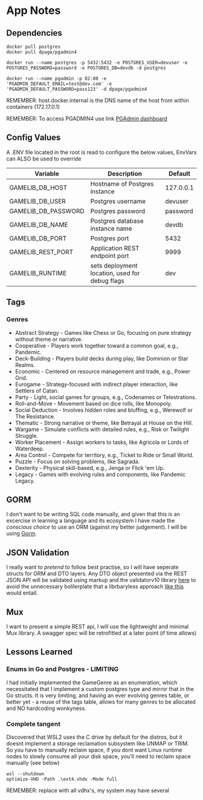 # App Notes

## Dependencies

```shell
docker pull postgres
docker pull dpage/pgadmin4
```

```shell
docker run --name postgres -p 5432:5432 -e POSTGRES_USER=devuser -e POSTGRES_PASSWORD=password -e POSTGRES_DB=devdb -d postgres

docker run --name pgadmin -p 82:80 -e 'PGADMIN_DEFAULT_EMAIL=test@dev.com' -e 'PGADMIN_DEFAULT_PASSWORD=pass123' -d dpage/pgadmin4
```

REMEMBER: host.docker.internal is the DNS name of the host from within containers (172.17.0.1)

REMEMBER: To access PGADMIN4 use link [PGAdmin dashboard](http://localhost:82/browser/)

## Config Values

A .ENV file located in the root is read to configure the below values, EnvVars can ALSO be used to override

| Variable | Description | Default |
| --- | --- | --- |
| GAMELIB_DB_HOST | Hostname of Postgres instance | 127.0.0.1 |
| GAMELIB_DB_USER | Postgres username | devuser |
| GAMELIB_DB_PASSWORD | Postgres password | password|
| GAMELIB_DB_NAME | Postgres database instance name | devdb|
| GAMELIB_DB_PORT | Postgres port | 5432 |
| GAMELIB_REST_PORT | Application REST endpoint port | 9999 |
| GAMELIB_RUNTIME | sets deployment location, used for debug flags | dev |

## Tags

### Genres

- Abstract Strategy - Games like Chess or Go, focusing on pure strategy without theme or narrative.
- Cooperative - Players work together toward a common goal, e.g., Pandemic.
- Deck-Building - Players build decks during play, like Dominion or Star Realms.
- Economic - Centered on resource management and trade, e.g., Power Grid.
- Eurogame - Strategy-focused with indirect player interaction, like Settlers of Catan.
- Party - Light, social games for groups, e.g., Codenames or Telestrations.
- Roll-and-Move - Movement based on dice rolls, like Monopoly.
- Social Deduction - Involves hidden roles and bluffing, e.g., Werewolf or The Resistance.
- Thematic - Strong narrative or theme, like Betrayal at House on the Hill.
- Wargame - Simulate conflicts with detailed rules, e.g., Risk or Twilight Struggle.
- Worker Placement - Assign workers to tasks, like Agricola or Lords of Waterdeep.
- Area Control - Compete for territory, e.g., Ticket to Ride or Small World.
- Puzzle - Focus on solving problems, like Sagrada.
- Dexterity - Physical skill-based, e.g., Jenga or Flick 'em Up.
- Legacy - Games with evolving rules and components, like Pandemic Legacy.

## GORM

I don't want to be writing SQL code manually, and given that this is an excercise in learning a language and its ecosystem I have made the _conscious choice_ to use an ORM (against my better judgement).  I will be using [Gorm](http://www.gorm.io).

## JSON Validation

I really want to _pretend_ to follow best practise, so I will have seperate structs for ORM and DTO layers.  Any DTO object presented via the REST JSON API will be validated using markup and the validatorv10 library [here](https://github.com/go-playground/validator) to avoid the unnecessary bolilerplate that a librbaryless approach [like this](https://betterstack.com/community/guides/scaling-go/json-in-go/) would entail.

## Mux

I want to present a simple REST api, I will use the lightweight and minimal Mux library.  A swagger spec will be retrofitted at a later point (if time allows)

## Lessons Learned

### Enums in Go and Postgres - LIMITING

I had initially implemented the GameGenre as an enumeration, which necessitated that I implement a custom postgres type and mirror that in the Go structs.  It is very limiting, and having an ever evolving genres table, or better yet - a reuse of the tags table, allows for many genres to be allocated and NO hardcoding wonkyness.

### Complete tangent

Discovered that WSL2 uses the C drive by default for the distros, but it doesnt implement a storage reclamation subsystem like UNMAP or TRIM.  So you have to manually reclaim space, if you dont want Linux runtime nodes to slowly consume all your disk space, you'll need to reclaim space manually (see below)

```shell
wsl --shutdown
optimize-VHD -Path .\ext4.vhdx -Mode full
```

REMEMBER: replace with all vdhx's, my system may have several
